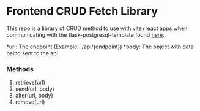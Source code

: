 # Frontend CRUD Fetch Library

This repo is a library of CRUD method to use with vite+react apps when communicating with the flask-postgresql-template found [here](https://github.com/ruro122020/flask-postgresql-template-local).

*url: The endpoint (Example: '/api/{endpoint})
*body: The object with data being sent to the api
### Methods
1. retrieve(url)
2. send(url, body)
3. alter(url, body)
4. remove(url)


